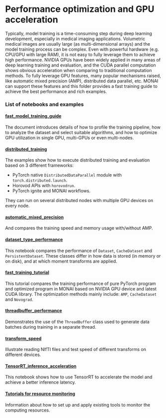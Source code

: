 # Performance optimization and GPU acceleration
Typically, model training is a time-consuming step during deep learning development, especially in medical imaging applications. Volumetric medical images are usually large (as multi-dimensional arrays) and the model training process can be complex. Even with powerful hardware (e.g. CPU/GPU with large RAM), it is not easy to fully leverage them to achieve high performance. NVIDIA GPUs have been widely applied in many areas of deep learning training and evaluation, and the CUDA parallel computation shows obvious acceleration when comparing to traditional computation methods. To fully leverage GPU features, many popular mechanisms raised, like automatic mixed precision (AMP), distributed data parallel, etc. MONAI can support these features and this folder provides a fast training guide to achieve the best performance and rich examples.

### List of notebooks and examples
#### [fast_model_training_guide](./fast_model_training_guide.md)
The document introduces details of how to profile the training pipeline, how to analyze the dataset and select suitable algorithms, and how to optimize GPU utilization in single GPU, multi-GPUs or even multi-nodes.
#### [distributed_training](./distributed_training)
The examples show how to execute distributed training and evaluation based on 3 different frameworks:
- PyTorch native `DistributedDataParallel` module with `torch.distributed.launch`.
- Horovod APIs with `horovodrun`.
- PyTorch ignite and MONAI workflows.

They can run on several distributed nodes with multiple GPU devices on every node.
#### [automatic_mixed_precision](./automatic_mixed_precision.ipynb)
And compares the training speed and memory usage with/without AMP.
#### [dataset_type_performance](./dataset_type_performance.ipynb)
This notebook compares the performance of `Dataset`, `CacheDataset` and `PersistentDataset`. These classes differ in how data is stored (in memory or on disk), and at which moment transforms are applied.
#### [fast_training_tutorial](./fast_training_tutorial.ipynb)
This tutorial compares the training performance of pure PyTorch program and optimized program in MONAI based on NVIDIA GPU device and latest CUDA library.
The optimization methods mainly include: `AMP`, `CacheDataset` and `Novograd`.
#### [threadbuffer_performance](./threadbuffer_performance.ipynb)
Demonstrates the use of the `ThreadBuffer` class used to generate data batches during training in a separate thread.
#### [transform_speed](./transform_speed.ipynb)
Illustrate reading NIfTI files and test speed of different transforms on different devices.
#### [TensorRT_inference_acceleration](./TensorRT_inference_acceleration.ipynb)
This notebook shows how to use TensorRT to accelerate the model and achieve a better inference latency.

#### [Tutorials for resource monitoring](./monitoring/README.md)
Information about how to set up and apply existing tools to monitor the computing resources.
